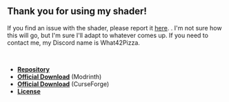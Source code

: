 ## Thank you for using my shader!

If you find an issue with the shader, please report it [here](https://github.com/What42Pizza/I-Like-Vanilla/issues). . I'm not sure how this will go, but I'm sure I'll adapt to whatever comes up. If you need to contact me, my Discord name is What42Pizza.

<br>

- **[Repository](https://github.com/What42Pizza/I-Like-Vanilla)**
- **[Official Download](https://modrinth.com/shader/what42s-shader-base)** (Modrinth)
- **[Official Download](https://legacy.curseforge.com/minecraft/shaders/what42s-shader-base)** (CurseForge)
- **[License](LICENSE)**
